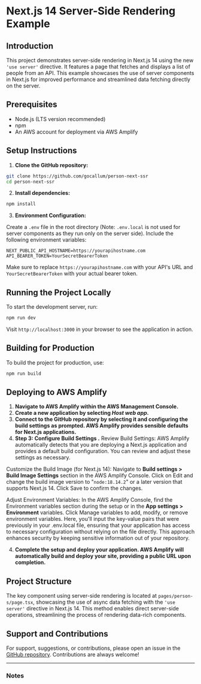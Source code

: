 # Next.js 14 Server-Side Rendering Example

## Introduction

This project demonstrates server-side rendering in Next.js 14 using the new `'use server'` directive. It features a page that fetches and displays a list of people from an API. This example showcases the use of server components in Next.js for improved performance and streamlined data fetching directly on the server.

## Prerequisites

- Node.js (LTS version recommended)
- npm
- An AWS account for deployment via AWS Amplify

## Setup Instructions

1. **Clone the GitHub repository:**

```bash
git clone https://github.com/gocallum/person-next-ssr
cd person-next-ssr
```

2. **Install dependencies:**

```bash
npm install
```

3. **Environment Configuration:**

Create a `.env` file in the root directory (Note: `.env.local` is not used for server components as they run only on the server side). Include the following environment variables:

```plaintext
NEXT_PUBLIC_API_HOSTNAME=https://yourapihostname.com
API_BEARER_TOKEN=YourSecretBearerToken
```

Make sure to replace `https://yourapihostname.com` with your API's URL and `YourSecretBearerToken` with your actual bearer token.

## Running the Project Locally

To start the development server, run:

```bash
npm run dev
```

Visit `http://localhost:3000` in your browser to see the application in action.

## Building for Production

To build the project for production, use:

```bash
npm run build
```

## Deploying to AWS Amplify

1. **Navigate to AWS Amplify within the AWS Management Console.**
2. **Create a new application by selecting *Host web app*.**
3. **Connect to the GitHub repository by selecting it and configuring the build settings as prompted. AWS Amplify provides sensible defaults for Next.js applications.**
4. **Step 3: Configure Build Settings .**
Review Build Settings: AWS Amplify automatically detects that you are deploying a Next.js application and provides a default build configuration. You can review and adjust these settings as necessary.

Customize the Build Image (for Next.js 14): Navigate to **Build settings > Build Image Settings** section in the AWS Amplify Console. Click on Edit and change the build image version to "`node:18.14.2`" or a later version that supports Next.js 14. Click Save to confirm the changes.

Adjust Environment Variables: In the AWS Amplify Console, find the Environment variables section during the setup or in the **App settings > Environment** variables. Click Manage variables to add, modify, or remove environment variables. Here, you'll input the key-value pairs that were previously in your .env.local file, ensuring that your application has access to necessary configuration without relying on the file directly. This approach enhances security by keeping sensitive information out of your repository.


4. **Complete the setup and deploy your application. AWS Amplify will automatically build and deploy your site, providing a public URL upon completion.**

## Project Structure

The key component using server-side rendering is located at `pages/person-s/page.tsx`, showcasing the use of async data fetching with the `'use server'` directive in Next.js 14. This method enables direct server-side operations, streamlining the process of rendering data-rich components.

## Support and Contributions

For support, suggestions, or contributions, please open an issue in the [GitHub repository](https://github.com/gocallum/person-next-ssr). Contributions are always welcome!

---

### Notes


